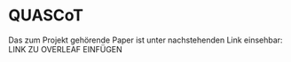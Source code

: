 # QUASCoT

Das zum Projekt gehörende Paper ist unter nachstehenden Link einsehbar: LINK ZU OVERLEAF EINFÜGEN

